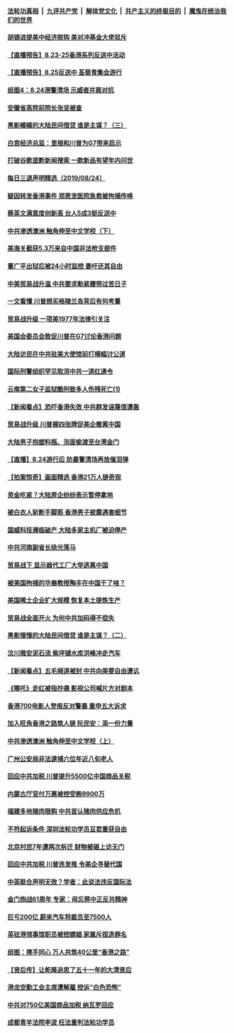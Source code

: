 ####  [法轮功真相](../../../../basic/blob/master/README.md?t=08250739) &nbsp;|&nbsp; [九评共产党](../../../../9ping.md/blob/master/README.md?t=08250739) &nbsp;|&nbsp; [解体党文化](../../../../jtdwh.md/blob/master/README.md?t=08250739)  &nbsp;|&nbsp; [共产主义的终极目的](../../../../gczydzjmd.md/blob/master/README.md?t=08250739) &nbsp;|&nbsp; [魔鬼在统治我们的世界](../../../../mgztzwmdsj.md/blob/master/README.md?t=08250739) 


#### [胡锡进提美中经济脱钩 美对冲基金大佬驳斥](../pages/nsc413/n11476003.md?t=08250739) 

#### [【直播预告】8.23-25香港系列反送中活动](../pages/nsc413/n11471350.md?t=08250739) 

#### [【直播预告】8.25反送中 荃葵青集会游行](../pages/nsc413/n11475258.md?t=08250739) 

#### [组图4：8.24港警清场 示威者并肩对抗](../pages/nsc413/n11475776.md?t=08250739) 

#### [安徽省高院前院长张坚被查](../pages/nsc413/n11475869.md?t=08250739) 

#### [黑影幢幢的大陆民间借贷 谁是主谋？（三）](../pages/nsc413/n11471339.md?t=08250739) 

#### [白宫经济总监：里根和川普为G7带来启示](../pages/nsc413/n11475510.md?t=08250739) 

#### [打破谷歌垄断新闻搜索 一款新品有望年内问世](../pages/nsc413/n11475641.md?t=08250739) 

#### [每日三退声明精选（2019/08/24）](../pages/nsc413/n11475751.md?t=08250739) 

#### [疑因转发香港事件 郑恩宠医院急救被拘捕传唤](../pages/nsc413/n11475609.md?t=08250739) 

#### [蔡英文满意度创新高 台人5成3挺反送中](../pages/nsc413/n11475107.md?t=08250739) 

#### [中共渗透澳洲 触角伸至中文学校（下）](../pages/nsc413/n11475520.md?t=08250739) 

#### [美海关截获5.3万来自中国非法枪支部件](../pages/nsc413/n11475381.md?t=08250739) 

#### [董广平出狱后被24小时监控 妻吁还其自由](../pages/nsc413/n11475061.md?t=08250739) 

#### [中美贸易战升温 中共要求勒紧腰带过苦日子](../pages/nsc413/n11475303.md?t=08250739) 

#### [一文看懂 川普想买格陵兰岛背后有何考量](../pages/nsc413/n11474650.md?t=08250739) 

#### [贸易战升级 一项美1977年法律引关注](../pages/nsc413/n11475339.md?t=08250739) 

#### [美国会委员会敦促川普在G7讨论香港问题](../pages/nsc413/n11475275.md?t=08250739) 

#### [大陆访民在中共驻美大使馆前打横幅讨公道](../pages/nsc413/n11475141.md?t=08250739) 

#### [国际刑警组织罕见取消中共一道红通令](../pages/nsc413/n11475057.md?t=08250739) 

#### [云南第二女子监狱酷刑致多人伤残死亡(1)](../pages/nsc413/n11472810.md?t=08250739) 


#### [【新闻看点】恐吓香港失效 中共群发诬蔑信遭轰](../pages/nsc413/n11473644.md?t=08250739) 

#### [贸易战升级 川普握四张牌促美企撤离中国](../pages/nsc413/n11474817.md?t=08250739) 

#### [大陆男子抱塑料瓶、泡面偷渡至台湾金门](../pages/nsc413/n11474779.md?t=08250739) 

#### [【直播】8.24游行后 防暴警清场再放催泪弹](../pages/nsc413/n11473767.md?t=08250739) 

#### [【拍案惊奇】画面精选 香港21万人链奇观](../pages/nsc413/n11474169.md?t=08250739) 

#### [资金吃紧？大陆房企纷纷表示暂停拿地](../pages/nsc413/n11474381.md?t=08250739) 

#### [被白衣人斩断手脚筋 香港男子披露遇害细节](../pages/nsc413/n11474513.md?t=08250739) 

#### [国威科技濒临破产 大陆多家主机厂被迫停产](../pages/nsc413/n11474266.md?t=08250739) 

#### [中共河南副省长徐光落马](../pages/nsc413/n11474274.md?t=08250739) 

#### [贸易战下 显示器代工厂大举逃离中国](../pages/nsc413/n11474089.md?t=08250739) 

#### [被美国拘捕的华裔教授陶丰在中国干了啥？](../pages/nsc413/n11474038.md?t=08250739) 

#### [美国稀土企业扩大规模 恢复本土提炼生产](../pages/nsc413/n11473869.md?t=08250739) 

#### [贸易战全面开火 为何中共加码得不偿失](../pages/nsc413/n11473508.md?t=08250739) 

#### [黑影憧憧的大陆民间借贷 谁是主谋？（二）](../pages/nsc413/n11471214.md?t=08250739) 

#### [汶川雅安泥石流 紫坪铺水库洪峰冲走汽车](../pages/nsc413/n11473924.md?t=08250739) 

#### [【新闻看点】五毛频道被封 中共向美要自由遭讥](../pages/nsc413/n11473643.md?t=08250739) 

#### [《哪吒》走红被指抄袭 影视公司喊片方对剧本](../pages/nsc413/n11473878.md?t=08250739) 

#### [香港700电影人登报反对警暴 重申五大诉求](../pages/nsc413/n11473400.md?t=08250739) 

#### [加入旺角香港之路筑人链 阮民安：添一份力量](../pages/nsc413/n11473638.md?t=08250739) 

#### [中共渗透澳洲 触角伸至中文学校（上）](../pages/nsc413/n11473836.md?t=08250739) 

#### [广州公安局非法逮捕六位年近八旬老人](../pages/nsc413/n11473741.md?t=08250739) 

#### [回应中共加税 川普提升5500亿中国商品关税](../pages/nsc413/n11473879.md?t=08250739) 

#### [内蒙古厅官付万惠被控受贿9900万](../pages/nsc413/n11473707.md?t=08250739) 

#### [福建多地猪肉限购 中共首认猪肉供应危机](../pages/nsc413/n11473650.md?t=08250739) 

#### [不符起诉条件 深圳法轮功学员豆君重获自由](../pages/nsc413/n11473715.md?t=08250739) 

#### [北京村民7年遭两次拆迁 财物被砸上访无门](../pages/nsc413/n11473662.md?t=08250739) 

#### [回应中共加税 川普连发推 令美企寻替代国](../pages/nsc413/n11473474.md?t=08250739) 

#### [中英联合声明无效？学者：此说法违反国际法](../pages/nsc413/n11473490.md?t=08250739) 

#### [金门炮战61周年 专家：毋忘蒋中正反共精神](../pages/nsc413/n11470092.md?t=08250739) 

#### [巨亏200亿 蔚来汽车将裁员至7500人](../pages/nsc413/n11473433.md?t=08250739) 

#### [英驻港领事馆职员被控嫖娼 家属斥捏造罪名](../pages/nsc413/n11473406.md?t=08250739) 

#### [组图：携手同心 万人共筑40公里“香港之路”](../pages/nsc413/n11473289.md?t=08250739) 

#### [【贤后传】让乾隆追思了五十一年的大清贤后](../pages/nsc413/n11381883.md?t=08250739) 

#### [港龙空勤工会主席遭解雇 控诉“白色恐怖”](../pages/nsc413/n11473421.md?t=08250739) 


#### [中共对750亿美国商品加税 纳瓦罗回应](../pages/nsc413/n11473322.md?t=08250739) 

#### [成都青羊法院李波 枉法重判法轮功学员](../pages/nsc413/n11473086.md?t=08250739) 

